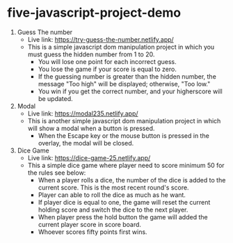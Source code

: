 # five-javascript-project-demo

1.  Guess The number
    - Live link: <https://try-guess-the-number.netlify.app/>
    - This is a simple javascript dom manipulation project in which you must guess the hidden number from 1 to 20.
      - You will lose one point for each incorrect guess.
      - You lose the game if your score is equal to zero.
      - If the guessing number is greater than the hidden number, the message "Too high" will be displayed; otherwise, "Too low."
      - You win if you get the correct number, and your higherscore will be updated.
2.  Modal
    - Live link: <https://modal235.netlify.app/>
    - This is another simple javascript dom manipulation project in which will show a modal when a button is pressed.
      - When the Escape key or the mouse button is pressed in the overlay, the modal will be closed.
3.  Dice Game
    - Live link: <https://dice-game-25.netlify.app/>
    - This a simple dice game where player need to score minimum 50 for the rules see below:
      - When a player rolls a dice, the number of the dice is added to the current score. This is the most recent round's score.
      - Player can able to roll the dice as much as he want.
      - If player dice is equal to one, the game will reset the current holding score and switch the dice to the next player.
      - When player press the hold button the game will added the current player score in score board.
      - Whoever scores fifty points first wins.
